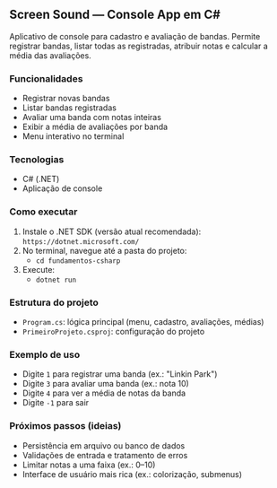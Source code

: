 ## Screen Sound — Console App em C#

Aplicativo de console para cadastro e avaliação de bandas. Permite registrar bandas, listar todas as registradas, atribuir notas e calcular a média das avaliações.

### Funcionalidades
- Registrar novas bandas
- Listar bandas registradas
- Avaliar uma banda com notas inteiras
- Exibir a média de avaliações por banda
- Menu interativo no terminal

### Tecnologias
- C# (.NET)
- Aplicação de console

### Como executar
1. Instale o .NET SDK (versão atual recomendada): `https://dotnet.microsoft.com/`
2. No terminal, navegue até a pasta do projeto:
   - `cd fundamentos-csharp`
3. Execute:
   - `dotnet run`

### Estrutura do projeto
- `Program.cs`: lógica principal (menu, cadastro, avaliações, médias)
- `PrimeiroProjeto.csproj`: configuração do projeto

### Exemplo de uso
- Digite `1` para registrar uma banda (ex.: "Linkin Park")
- Digite `3` para avaliar uma banda (ex.: nota 10)
- Digite `4` para ver a média de notas da banda
- Digite `-1` para sair

### Próximos passos (ideias)
- Persistência em arquivo ou banco de dados
- Validações de entrada e tratamento de erros
- Limitar notas a uma faixa (ex.: 0–10)
- Interface de usuário mais rica (ex.: colorização, submenus)
